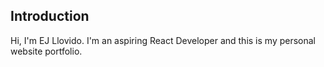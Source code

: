 ## Introduction

Hi, I'm EJ Llovido. I'm an aspiring React Developer and this is my personal website portfolio.
